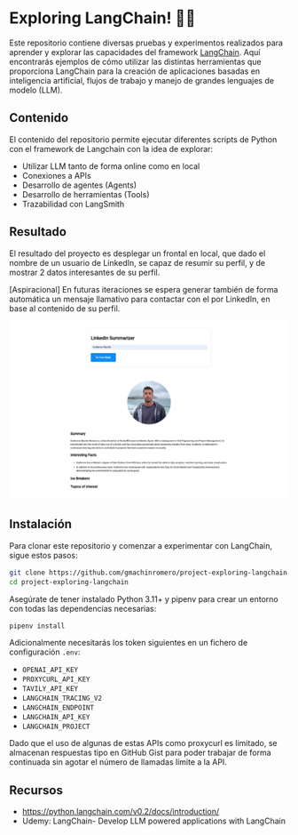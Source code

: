 # Exploring LangChain! 🦜️🔗

Este repositorio contiene diversas pruebas y experimentos realizados para aprender y explorar las capacidades del framework [LangChain](https://langchain.com/). Aquí encontrarás ejemplos de cómo utilizar las distintas herramientas que proporciona LangChain para la creación de aplicaciones basadas en inteligencia artificial, flujos de trabajo y manejo de grandes lenguajes de modelo (LLM).


## Contenido

El contenido del repositorio permite ejecutar diferentes scripts de Python con el framework de Langchain con la idea de explorar:
- Utilizar LLM tanto de forma online como en local
- Conexiones a APIs
- Desarrollo de agentes (Agents)
- Desarrollo de herramientas (Tools)
- Trazabilidad con LangSmith 


## Resultado

El resultado del proyecto es desplegar un frontal en local, que dado el nombre de un usuario de LinkedIn, se capaz de resumir su perfil, y de mostrar 2 datos interesantes de su perfil.

[Aspiracional]
En futuras iteraciones se espera generar también de forma automática un mensaje llamativo para contactar con el por LinkedIn, en base al contenido de su perfil.

![img.png](img.png)


## Instalación

Para clonar este repositorio y comenzar a experimentar con LangChain, sigue estos pasos:

```bash
git clone https://github.com/gmachinromero/project-exploring-langchain.git
cd project-exploring-langchain
```

Asegúrate de tener instalado Python 3.11+ y pipenv para crear un entorno con todas las dependencias necesarias:

```bash
pipenv install
```

Adicionalmente necesitarás los token siguientes en un fichero de configuración `.env`:
- `OPENAI_API_KEY`
- `PROXYCURL_API_KEY`
- `TAVILY_API_KEY`
- `LANGCHAIN_TRACING_V2`
- `LANGCHAIN_ENDPOINT`
- `LANGCHAIN_API_KEY`
- `LANGCHAIN_PROJECT`

Dado que el uso de algunas de estas APIs como proxycurl es limitado, se almacenan respuestas tipo en GitHub Gist para poder trabajar de forma continuada sin agotar el número de llamadas límite a la API.

## Recursos
- https://python.langchain.com/v0.2/docs/introduction/
- Udemy: LangChain- Develop LLM powered applications with LangChain

